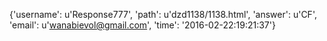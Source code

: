 {'username': u'Response777', 'path': u'dzd1138/1138.html', 'answer': u'CF', 'email': u'wanabievol@gmail.com', 'time': '2016-02-22:19:21:37'}